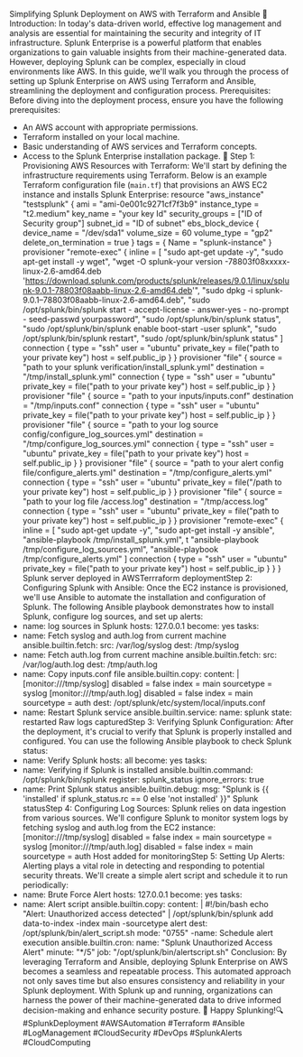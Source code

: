Simplifying Splunk Deployment on AWS with Terraform and Ansible 🚀
Introduction:
In today's data-driven world, effective log management and analysis are essential for maintaining the security and integrity of IT infrastructure. Splunk Enterprise is a powerful platform that enables organizations to gain valuable insights from their machine-generated data. However, deploying Splunk can be complex, especially in cloud environments like AWS. In this guide, we'll walk you through the process of setting up Splunk Enterprise on AWS using Terraform and Ansible, streamlining the deployment and configuration process.
Prerequisites:
Before diving into the deployment process, ensure you have the following prerequisites:
- An AWS account with appropriate permissions.
- Terraform installed on your local machine.
- Basic understanding of AWS services and Terraform concepts.
- Access to the Splunk Enterprise installation package. 🔑
Step 1: Provisioning AWS Resources with Terraform:
We'll start by defining the infrastructure requirements using Terraform. Below is an example Terraform configuration file (`main.tf`) that provisions an AWS EC2 instance and installs Splunk Enterprise:
resource "aws_instance" "testsplunk" {
 ami = "ami-0e001c9271cf7f3b9"
 instance_type = "t2.medium"
 key_name = "your key Id"
 security_groups = ["ID of Security group"]
 subnet_id = "ID of subnet"
ebs_block_device {
 device_name = "/dev/sda1"
 volume_size = 60
 volume_type = "gp2"
 delete_on_termination = true
 }
tags = {
 Name = "splunk-instance"
 }
provisioner "remote-exec" {
 inline = [
 "sudo apt-get update -y",
 "sudo apt-get install -y wget",
 "wget -O splunk-your version -78803f08xxxxx-linux-2.6-amd64.deb 'https://download.splunk.com/products/splunk/releases/9.0.1/linux/splunk-9.0.1-78803f08aabb-linux-2.6-amd64.deb'",
 "sudo dpkg -i splunk-9.0.1–78803f08aabb-linux-2.6-amd64.deb",
 "sudo /opt/splunk/bin/splunk start - accept-license - answer-yes - no-prompt - seed-passwd yourpassword",
 "sudo /opt/splunk/bin/splunk status",
 "sudo /opt/splunk/bin/splunk enable boot-start -user splunk",
 "sudo /opt/splunk/bin/splunk restart",
 "sudo /opt/splunk/bin/splunk status"
 ]
 connection {
 type = "ssh"
 user = "ubuntu"
 private_key = file("path to your private key")
 host = self.public_ip
 }
 }
provisioner "file" {
 source = "path to your splunk verification/install_splunk.yml"
 destination = "/tmp/install_splunk.yml"
 connection {
 type = "ssh"
 user = "ubuntu"
 private_key = file("path to your private key")
 host = self.public_ip
 }
 }
provisioner "file" {
 source = "path to your inputs/inputs.conf"
 destination = "/tmp/inputs.conf"
 connection {
 type = "ssh"
 user = "ubuntu"
 private_key = file("path to your private key")
 host = self.public_ip
 }
 }
provisioner "file" {
 source = "path to your log source config/configure_log_sources.yml"
 destination = "/tmp/configure_log_sources.yml"
 connection {
 type = "ssh"
 user = "ubuntu"
 private_key = file("path to your private key")
 host = self.public_ip
 }
 }
provisioner "file" {
 source = "path to your alert config file/configure_alerts.yml"
 destination = "/tmp/configure_alerts.yml"
 connection {
 type = "ssh"
 user = "ubuntu"
 private_key = file("/path to your private key")
 host = self.public_ip
 }
 }
provisioner "file" {
 source = "path to your log file /access.log"
 destination = "/tmp/access.log"
 connection {
 type = "ssh"
 user = "ubuntu"
 private_key = file("path to your private key")
 host = self.public_ip
 }
 }
provisioner "remote-exec" {
 inline = [
 "sudo apt-get update -y",
 "sudo apt-get install -y ansible",
 "ansible-playbook /tmp/install_splunk.yml",
t "ansible-playbook /tmp/configure_log_sources.yml",
 "ansible-playbook /tmp/configure_alerts.yml"
 ]
 connection {
 type = "ssh"
 user = "ubuntu"
 private_key = file("path to your private key")
 host = self.public_ip
   }
 }
}
Splunk server deployed in AWSTerrraform deploymentStep 2: Configuring Splunk with Ansible:
Once the EC2 instance is provisioned, we'll use Ansible to automate the installation and configuration of Splunk. The following Ansible playbook demonstrates how to install Splunk, configure log sources, and set up alerts:
- name: log sources in Splunk
 hosts: 127.0.0.1
 become: yes
 tasks:
 - name: Fetch syslog and auth.log from current machine
 ansible.builtin.fetch:
 src: /var/log/syslog
 dest: /tmp/syslog
- name: Fetch auth.log from current machine
 ansible.builtin.fetch:
 src: /var/log/auth.log
 dest: /tmp/auth.log
- name: Copy inputs.conf file
 ansible.builtin.copy:
 content: |
 [monitor:///tmp/syslog]
 disabled = false
 index = main
 sourcetype = syslog
[monitor:///tmp/auth.log]
 disabled = false
 index = main
 sourcetype = auth
 dest: /opt/splunk/etc/system/local/inputs.conf
- name: Restart Splunk service
 ansible.builtin.service:
 name: splunk
 state: restarted
Raw logs capturedStep 3: Verifying Splunk Configuration:
After the deployment, it's crucial to verify that Splunk is properly installed and configured. You can use the following Ansible playbook to check Splunk status:
- name: Verify Splunk
 hosts: all
 become: yes
 tasks:
 - name: Verifying if Splunk is installed
 ansible.builtin.command: /opt/splunk/bin/splunk
 register: splunk_status
 ignore_errors: true
- name: Print Splunk status
 ansible.builtin.debug:
 msg: "Splunk is {{ 'installed' if splunk_status.rc == 0 else 'not installed' }}"
Splunk statusStep 4: Configuring Log Sources:
Splunk relies on data ingestion from various sources. We'll configure Splunk to monitor system logs by fetching syslog and auth.log from the EC2 instance:
[monitor:///tmp/syslog]
disabled = false
index = main
sourcetype = syslog
[monitor:///tmp/auth.log]
disabled = false
index = main
sourcetype = auth
Host added for monitoringStep 5: Setting Up Alerts:
Alerting plays a vital role in detecting and responding to potential security threats. We'll create a simple alert script and schedule it to run periodically:
- name: Brute Force Alert 
 hosts: 127.0.0.1
 become: yes
 tasks:
 - name: Alert script
 ansible.builtin.copy:
 content: |
 #!/bin/bash
 echo "Alert: Unauthorized access detected" | /opt/splunk/bin/splunk add data-to-index -index main -sourcetype alert
 dest: /opt/splunk/bin/alert_script.sh
 mode: "0755"
 -name: Schedule alert execution
 ansible.builtin.cron:
 name: "Splunk Unauthorized Access Alert"
 minute: "*/5"
 job: "/opt/splunk/bin/alertscript.sh"
Conclusion:
By leveraging Terraform and Ansible, deploying Splunk Enterprise on AWS becomes a seamless and repeatable process. This automated approach not only saves time but also ensures consistency and reliability in your Splunk deployment. With Splunk up and running, organizations can harness the power of their machine-generated data to drive informed decision-making and enhance security posture. 🌟
Happy Splunking!🔍
#SplunkDeployment #AWSAutomation #Terraform #Ansible #LogManagement #CloudSecurity #DevOps #SplunkAlerts #CloudComputing
